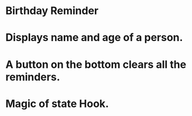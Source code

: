 # Birthday Reminder

# Displays name and age of a person.

# A button on the bottom clears all the reminders.

# Magic of state Hook.
